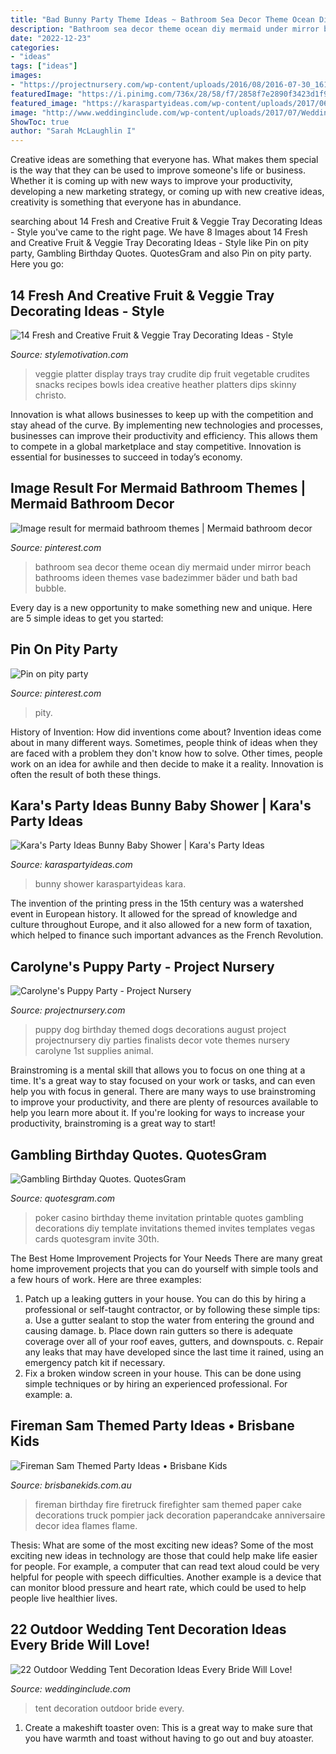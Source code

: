 ```yaml
---
title: "Bad Bunny Party Theme Ideas ~ Bathroom Sea Decor Theme Ocean Diy Mermaid Under Mirror Beach Bathrooms Ideen Themes Vase Badezimmer Bäder Und Bath Bad Bubble"
description: "Bathroom sea decor theme ocean diy mermaid under mirror beach bathrooms ideen themes vase badezimmer bäder und bath bad bubble"
date: "2022-12-23"
categories:
- "ideas"
tags: ["ideas"]
images:
- "https://projectnursery.com/wp-content/uploads/2016/08/2016-07-30_161327463_3037F_iOS.jpg"
featuredImage: "https://i.pinimg.com/736x/28/58/f7/2858f7e2890f3423d1f9f90ca727621b.jpg"
featured_image: "https://karaspartyideas.com/wp-content/uploads/2017/06/Bunny-Baby-Shower-via-Karas-Party-Ideas-KarasPartyIdeas.com19.jpg"
image: "http://www.weddinginclude.com/wp-content/uploads/2017/07/Wedding-tent-decoration-ideas-By-Ventolaphotography.jpg"
ShowToc: true
author: "Sarah McLaughlin I"
---
```



Creative ideas are something that everyone has. What makes them special is the way that they can be used to improve someone's life or business. Whether it is coming up with new ways to improve your productivity, developing a new marketing strategy, or coming up with new creative ideas, creativity is something that everyone has in abundance.

	

		
searching about 14 Fresh and Creative Fruit &amp; Veggie Tray Decorating Ideas - Style you've came to the right page. We have 8 Images about 14 Fresh and Creative Fruit &amp; Veggie Tray Decorating Ideas - Style like Pin on pity party, Gambling Birthday Quotes. QuotesGram and also Pin on pity party. Here you go:
		
    
## 14 Fresh And Creative Fruit &amp; Veggie Tray Decorating Ideas - Style

<img loading=lazy src="http://www.nobiggie.net/wp-content/uploads/2016/07/Crudites-Platter.jpg" onerror="this.onerror=null;this.src='https://tse1.mm.bing.net/th?id=OIP.iPqWi2hEZRC7FOsqLCuz0wAAAA&amp;pid=15.1';" alt="14 Fresh and Creative Fruit &amp; Veggie Tray Decorating Ideas - Style">

_Source: stylemotivation.com_

>veggie platter display trays tray crudite dip fruit vegetable crudites snacks recipes bowls idea creative heather platters dips skinny christo. 

	

Innovation is what allows businesses to keep up with the competition and stay ahead of the curve. By implementing new technologies and processes, businesses can improve their productivity and efficiency. This allows them to compete in a global marketplace and stay competitive. Innovation is essential for businesses to succeed in today’s economy.

    
## Image Result For Mermaid Bathroom Themes | Mermaid Bathroom Decor

<img loading=lazy src="https://i.pinimg.com/736x/28/58/f7/2858f7e2890f3423d1f9f90ca727621b.jpg" onerror="this.onerror=null;this.src='https://tse3.mm.bing.net/th?id=OIP.1ncT5MTohWiWyjR72qhGKQHaJ3&amp;pid=15.1';" alt="Image result for mermaid bathroom themes | Mermaid bathroom decor">

_Source: pinterest.com_

>bathroom sea decor theme ocean diy mermaid under mirror beach bathrooms ideen themes vase badezimmer bäder und bath bad bubble. 

	

Every day is a new opportunity to make something new and unique. Here are 5 simple ideas to get you started: 

    
## Pin On Pity Party

<img loading=lazy src="https://i.pinimg.com/736x/f6/9a/01/f69a01e55b1e7cb2b17e1cebb7cda586.jpg" onerror="this.onerror=null;this.src='https://tse2.mm.bing.net/th?id=OIP.I163eDQ4HJ5b6ZsTnEZgMwHaJ3&amp;pid=15.1';" alt="Pin on pity party">

_Source: pinterest.com_

>pity. 

	

History of Invention: How did inventions come about?
Invention ideas come about in many different ways. Sometimes, people think of ideas when they are faced with a problem they don't know how to solve. Other times, people work on an idea for awhile and then decide to make it a reality. Innovation is often the result of both these things.

    
## Kara&#039;s Party Ideas Bunny Baby Shower | Kara&#039;s Party Ideas

<img loading=lazy src="https://karaspartyideas.com/wp-content/uploads/2017/06/Bunny-Baby-Shower-via-Karas-Party-Ideas-KarasPartyIdeas.com19.jpg" onerror="this.onerror=null;this.src='https://tse4.mm.bing.net/th?id=OIP.5qKgLHOvI2LW214PEfJ-PQHaLH&amp;pid=15.1';" alt="Kara&#039;s Party Ideas Bunny Baby Shower | Kara&#039;s Party Ideas">

_Source: karaspartyideas.com_

>bunny shower karaspartyideas kara. 

	

The invention of the printing press in the 15th century was a watershed event in European history. It allowed for the spread of knowledge and culture throughout Europe, and it also allowed for a new form of taxation, which helped to finance such important advances as the French Revolution.

    
## Carolyne&#039;s Puppy Party - Project Nursery

<img loading=lazy src="https://projectnursery.com/wp-content/uploads/2016/08/2016-07-30_161327463_3037F_iOS.jpg" onerror="this.onerror=null;this.src='https://tse4.mm.bing.net/th?id=OIP.8nSnpnlAEGvNy8C2w8rogQHaJ4&amp;pid=15.1';" alt="Carolyne&#039;s Puppy Party - Project Nursery">

_Source: projectnursery.com_

>puppy dog birthday themed dogs decorations august project projectnursery diy parties finalists decor vote themes nursery carolyne 1st supplies animal. 

	

Brainstroming is a mental skill that allows you to focus on one thing at a time. It's a great way to stay focused on your work or tasks, and can even help you with focus in general. There are many ways to use brainstroming to improve your productivity, and there are plenty of resources available to help you learn more about it. If you're looking for ways to increase your productivity, brainstroming is a great way to start!

    
## Gambling Birthday Quotes. QuotesGram

<img loading=lazy src="https://cdn.quotesgram.com/img/85/9/646759009-il_570xN_238041104.jpg" onerror="this.onerror=null;this.src='https://tse2.mm.bing.net/th?id=OIP.R8luX-2h1jdLZvtYfPBUcAHaKS&amp;pid=15.1';" alt="Gambling Birthday Quotes. QuotesGram">

_Source: quotesgram.com_

>poker casino birthday theme invitation printable quotes gambling decorations diy template invitations themed invites templates vegas cards quotesgram invite 30th. 

	

The Best Home Improvement Projects for Your Needs
There are many great home improvement projects that you can do yourself with simple tools and a few hours of work. Here are three examples: 
1. Patch up a leaking gutters in your house. You can do this by hiring a professional or self-taught contractor, or by following these simple tips: 
a. Use a gutter sealant to stop the water from entering the ground and causing damage. 
b. Place down rain gutters so there is adequate coverage over all of your roof eaves, gutters, and downspouts. 
c. Repair any leaks that may have developed since the last time it rained, using an emergency patch kit if necessary.
2. Fix a broken window screen in your house. This can be done using simple techniques or by hiring an experienced professional. For example: 
a.

    
## Fireman Sam Themed Party Ideas • Brisbane Kids

<img loading=lazy src="http://www.brisbanekids.com.au/wp-content/uploads/2014/05/b75cdaeb057b0c974f4f9d41177e7e06.jpg" onerror="this.onerror=null;this.src='https://tse1.mm.bing.net/th?id=OIP.uc0EDrYZNU1w9D7tEuqJJAHaLH&amp;pid=15.1';" alt="Fireman Sam Themed Party Ideas • Brisbane Kids">

_Source: brisbanekids.com.au_

>fireman birthday fire firetruck firefighter sam themed paper cake decorations truck pompier jack decoration paperandcake anniversaire decor idea flames flame. 

	

Thesis: What are some of the most exciting new ideas?
Some of the most exciting new ideas in technology are those that could help make life easier for people. For example, a computer that can read text aloud could be very helpful for people with speech difficulties. Another example is a device that can monitor blood pressure and heart rate, which could be used to help people live healthier lives.

    
## 22 Outdoor Wedding Tent Decoration Ideas Every Bride Will Love!

<img loading=lazy src="http://www.weddinginclude.com/wp-content/uploads/2017/07/Wedding-tent-decoration-ideas-By-Ventolaphotography.jpg" onerror="this.onerror=null;this.src='https://tse3.mm.bing.net/th?id=OIP.tP3XDv0G-OoNQfC6uXf5EwHaLH&amp;pid=15.1';" alt="22 Outdoor Wedding Tent Decoration Ideas Every Bride Will Love!">

_Source: weddinginclude.com_

>tent decoration outdoor bride every. 

	

1. Create a makeshift toaster oven: This is a great way to make sure that you have warmth and toast without having to go out and buy atoaster.

